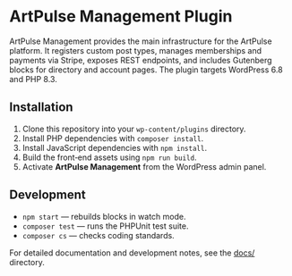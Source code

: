 # ArtPulse Management Plugin

ArtPulse Management provides the main infrastructure for the ArtPulse platform. It registers custom post types, manages memberships and payments via Stripe, exposes REST endpoints, and includes Gutenberg blocks for directory and account pages. The plugin targets WordPress 6.8 and PHP 8.3.

## Installation

1. Clone this repository into your `wp-content/plugins` directory.
2. Install PHP dependencies with `composer install`.
3. Install JavaScript dependencies with `npm install`.
4. Build the front‑end assets using `npm run build`.
5. Activate **ArtPulse Management** from the WordPress admin panel.

## Development

- `npm start` — rebuilds blocks in watch mode.
- `composer test` — runs the PHPUnit test suite.
- `composer cs` — checks coding standards.

For detailed documentation and development notes, see the [docs/](docs/) directory.
